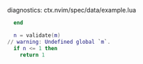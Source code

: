 diagnostics: ctx.nvim/spec/data/example.lua

```lua
  end

  n = validate(m)
// warning: Undefined global `m`.
  if n <= 1 then
    return 1
```
